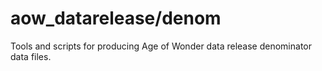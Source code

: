 # aow_datarelease/denom
Tools and scripts for producing Age of Wonder data release denominator data files.
